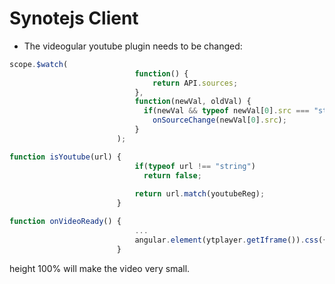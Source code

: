 Synotejs Client
==============================
* The videogular youtube plugin needs to be changed:
```javascript
scope.$watch(
                            function() {
                                return API.sources;
                            },
                            function(newVal, oldVal) {
                              if(newVal && typeof newVal[0].src === "string")
                                onSourceChange(newVal[0].src);
                            }
                        );
```

```javascript
function isYoutube(url) {
                            if(typeof url !== "string")
                              return false;
                          
                            return url.match(youtubeReg);
                        }
```

```javascript
function onVideoReady() {
                            ...
                            angular.element(ytplayer.getIframe()).css({'width':'100%'});
                        }
```
height 100% will make the video very small.
